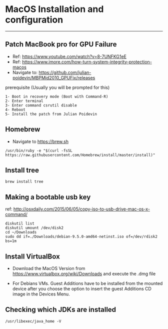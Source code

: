 # MacOS Installation and configuration
---------------------------------------

## Patch MacBook pro for GPU Failure
- Ref: https://www.youtube.com/watch?v=8-7UNFKG1eE
- Ref: https://www.imore.com/how-turn-system-integrity-protection-macos
- Navigate to: https://github.com/julian-poidevin/MBPMid2010_GPUFix/releases

prerequisite (Usually you will be prompted for this)
```
1- Boot in recovery mode (Boot with Command-R)
2- Enter terminal
3- Enter command csrutil disable
4- Reboot
5- Install the patch from Julian Poidevin
```

## Homebrew

- Navigate to https://brew.sh

```
/usr/bin/ruby -e "$(curl -fsSL https://raw.githubusercontent.com/Homebrew/install/master/install)"
```

## Install tree
```
brew install tree
```

## Making a bootable usb key
ref: http://osxdaily.com/2015/06/05/copy-iso-to-usb-drive-mac-os-x-command/

```
diskutil list
diskutil umount /dev/disk2
cd ~/Downloads
sudo dd if=./Downloads/debian-9.5.0-amd64-netinst.iso of=/dev/rdisk2 bs=1m
```
## Install VirtualBox
- Download the MacOS Version from https://www.virtualbox.org/wiki/Downloads and execute the .dmg file

- For Debians VMs. Guest Additions have to be installed from the mounted device after you choose the option to insert the guest Additions CD image in the Devices Menu.

## Checking which JDKs are installed
```
/usr/libexec/java_home -V
```
